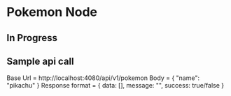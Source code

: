 # Pokemon Node

## In Progress

## Sample api call

Base Url =  http://localhost:4080/api/v1/pokemon
Body = {
          "name": "pikachu"
       }
Response format = {
                    data: [],
                    message: "",
                    success: true/false
                  }
